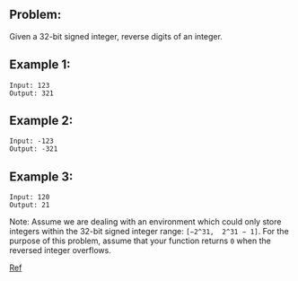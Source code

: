 ## Problem:

Given a 32-bit signed integer, reverse digits of an integer.

## Example 1:

    Input: 123
    Output: 321


## Example 2:

    Input: -123
    Output: -321


## Example 3:

    Input: 120
    Output: 21

Note:
Assume we are dealing with an environment which could only store integers within the 32-bit signed integer range: `[−2^31,  2^31 − 1]`. For the purpose of this problem, assume that your function returns `0` when the reversed integer overflows.

[Ref](https://leetcode.com/problems/reverse-integer/)
